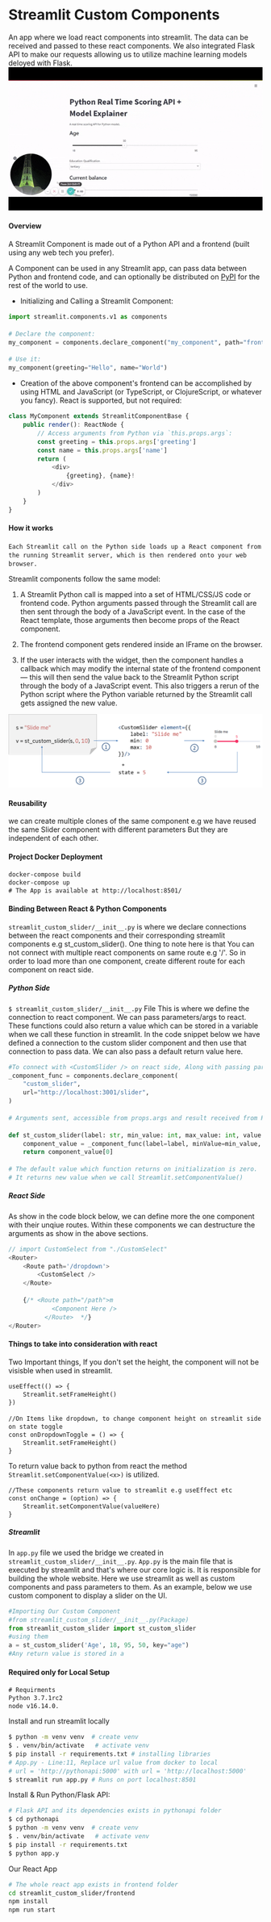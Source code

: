 # Streamlit Custom Components

An app where we load react components into streamlit. The data can be received and passed to these react components. We also integrated Flask API to make our requests allowing us to utilize machine learning models deloyed with Flask.
![Alt Text](./Images/demo.gif)

#### Overview

A Streamlit Component is made out of a Python API and a frontend (built using any web tech you prefer).

A Component can be used in any Streamlit app, can pass data between Python and frontend code, and can optionally be distributed on [PyPI](https://pypi.org/) for the rest of the world to use.

-   Initializing and Calling a Streamlit Component:

```python
import streamlit.components.v1 as components

# Declare the component:
my_component = components.declare_component("my_component", path="frontend/build")

# Use it:
my_component(greeting="Hello", name="World")
```

-   Creation of the above component's frontend can be accomplished by using HTML and JavaScript (or TypeScript, or ClojureScript, or whatever you fancy). React is supported, but not required:

```typescript
class MyComponent extends StreamlitComponentBase {
    public render(): ReactNode {
        // Access arguments from Python via `this.props.args`:
        const greeting = this.props.args['greeting']
        const name = this.props.args['name']
        return (
            <div>
                {greeting}, {name}!
            </div>
        )
    }
}
```

#### How it works

`Each Streamlit call on the Python side loads up a React component from the running Streamlit server, which is then rendered onto your web browser.`

Streamlit components follow the same model:

1. A Streamlit Python call is mapped into a set of HTML/CSS/JS code or frontend code. Python arguments passed through the Streamlit call are then sent through the body of a JavaScript event. In the case of the React template, those arguments then become props of the React component.

2. The frontend component gets rendered inside an IFrame on the browser.

3. If the user interacts with the widget, then the component handles a callback which may modify the internal state of the frontend component — this will then send the value back to the Streamlit Python script through the body of a JavaScript event. This also triggers a rerun of the Python script where the Python variable returned by the Streamlit call gets assigned the new value.

![Overview](./Images/Overview.png)

#### Reusability

we can create multiple clones of the same component e.g we have reused the same Slider component with different parameters But they are independent of each other.

#### Project Docker Deployment

```
docker-compose build
docker-compose up
# The App is available at http://localhost:8501/
```

#### Binding Between React & Python Components

`streamlit_custom_slider/__init__.py` is where we declare connections between the react components and their corresponding streamlit components e.g st_custom_slider().
One thing to note here is that You can not connect with multiple react components on same route e.g '/'. So in order to load more than one component, create different route for each component on react side.

##### Python Side

`$ streamlit_custom_slider/__init__.py` File
This is where we define the connection to react component. We can pass parameters/args to react. These functions could also return a value which can be stored in a variable when we call these function in streamlit. In the code snippet below we have defined a connection to the custom slider component and then use that connection to pass data. We can also pass a default return value here.

```python
#To connect with <CustomSlider /> on react side, Along with passing parameters/args this is how we do it,
_component_func = components.declare_component(
    "custom_slider",
    url="http://localhost:3001/slider",
)

# Arguments sent, accessible from props.args and result received from React component,

def st_custom_slider(label: str, min_value: int, max_value: int, value: int = 0, key=None) -> int:
    component_value = _component_func(label=label, minValue=min_value, maxValue=max_value, initialValue=[value], key=key, *default=[value]*)
    return component_value[0]

# The default value which function returns on initialization is zero.
# It returns new value when we call Streamlit.setComponentValue()
```

##### React Side

As show in the code block below, we can define more the one component with their unqiue routes. Within these components we can destructure the arguments as show in the above sections.

```javascript
// import CustomSelect from "./CustomSelect"
<Router>
    <Route path='/dropdown'>
        <CustomSelect />
    </Route>

    {/* <Route path="/path">m 
            <Component Here />
          </Route>  */}
</Router>
```

#### Things to take into consideration with react

Two Important things, If you don't set the height, the component will not be visisble when used in streamlit.

```
useEffect(() => {
    Streamlit.setFrameHeight()
})

//On Items like dropdown, to change component height on streamlit side on state toggle
const onDropdownToggle = () => {
    Streamlit.setFrameHeight()
}
```

To return value back to python from react the method `Streamlit.setComponentValue(<x>)` is utilized.

```
//These components return value to streamlit e.g useEffect etc
const onChange = (option) => {
    Streamlit.setComponentValue(valueHere)
}
```

##### Streamlit

In `app.py` file we used the bridge we created in `streamlit_custom_slider/__init__.py`. `App.py` is the main file that is executed by streamlit and that's where our core logic is. It is responsible for building the whole website. Here we use streamlit as well as custom components and pass parameters to them. As an example, below we use custom component to display a slider on the UI.

```python
#Importing Our Custom Component
#from streamlit_custom_slider/__init__.py(Package)
from streamlit_custom_slider import st_custom_slider
#using them
a = st_custom_slider('Age', 18, 95, 50, key="age")
#Any return value is stored in a
```

#### Required only for Local Setup

```
# Requirments
Python 3.7.1rc2
node v16.14.0.
```

Install and run streamlit locally

```bash
$ python -m venv venv  # create venv
$ . venv/bin/activate   # activate venv
$ pip install -r requirements.txt # installing libraries
# App.py - Line:11, Replace url value from docker to local
# url = 'http://pythonapi:5000' with url = 'http://localhost:5000'
$ streamlit run app.py # Runs on port localhost:8501
```

Install & Run Python/Flask API:

```bash
# Flask API and its dependencies exists in pythonapi folder
$ cd pythonapi
$ python -m venv venv  # create venv
$ . venv/bin/activate   # activate venv
$ pip install -r requirements.txt
$ python app.y
```

Our React App

```bash
# The whole react app exists in frontend folder
cd streamlit_custom_slider/frontend
npm install
npm run start
```
